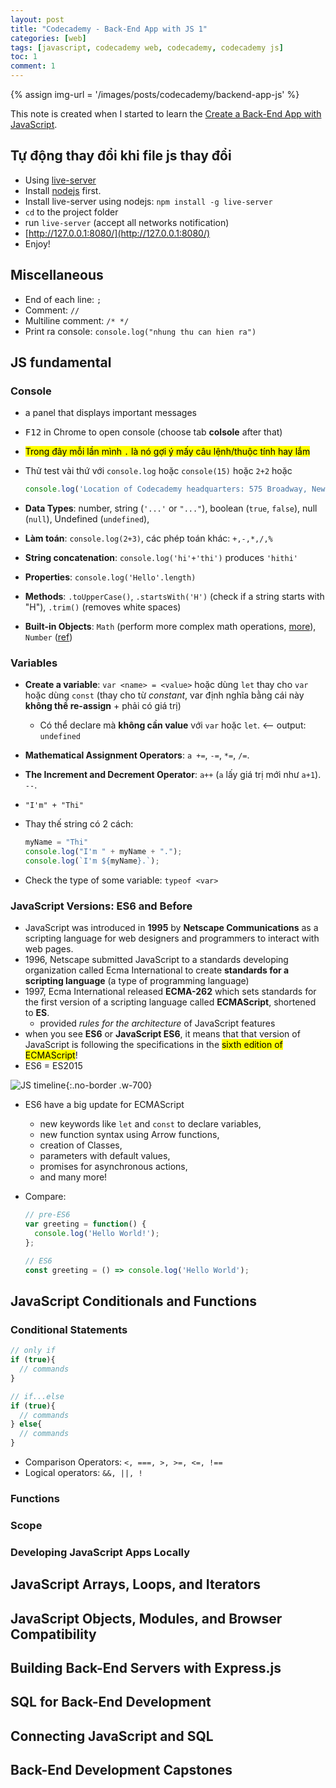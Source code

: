 ```yaml
---
layout: post
title: "Codecademy - Back-End App with JS 1"
categories: [web]
tags: [javascript, codecademy web, codecademy, codecademy js]
toc: 1
comment: 1
---
```


{% assign img-url = '/images/posts/codecademy/backend-app-js' %}

This note is created when I started to learn the [Create a Back-End App with JavaScript](https://www.codecademy.com/learn/paths/create-a-back-end-app-with-javascript).

## Tự động thay đổi khi file js thay đổi

- Using [live-server](https://github.com/tapio/live-server)
- Install [nodejs](https://nodejs.org/en/download/) first.
- Install live-server using nodejs: `npm install -g live-server`
- `cd` to the project folder
- run `live-server` (accept all networks notification)
- [http://127.0.0.1:8080/](http://127.0.0.1:8080/)
- Enjoy!

## Miscellaneous

- End of each line: `;`
- Comment: `//`
- Multiline comment: `/* */`
- Print ra console: `console.log("nhung thu can hien ra")`

## JS fundamental

### Console

- a panel that displays important messages
- <kbd>F12</kbd> in Chrome to open console (choose tab **colsole** after that)
- <mark>Trong đây mỗi lần mình `.` là nó gợi ý mấy câu lệnh/thuộc tính hay lắm</mark>
- Thử test vài thứ với `console.log` hoặc `console(15)` hoặc `2+2` hoặc

  ~~~ js
  console.log('Location of Codecademy headquarters: 575 Broadway, New York City');
  ~~~

- **Data Types**: number, string (`'...'` or `"..."`), boolean (`true`, `false`), null (`null`), Undefined (`undefined`), 
- **Làm toán**: `console.log(2+3)`, các phép toán khác: `+,-,*,/,%`
- **String concatenation**: `console.log('hi'+'thi')` produces `'hithi'`
- **Properties**: `console.log('Hello'.length)`
- **Methods**: `.toUpperCase()`, `.startsWith('H')` (check if a string starts with "H"), `.trim()` (removes white spaces)
- **Built-in Objects**: `Math` (perform more complex math operations, [more](https://developer.mozilla.org/en-US/docs/Web/JavaScript/Reference/Global_Objects/Math)), `Number` ([ref](https://developer.mozilla.org/en-US/docs/Web/JavaScript/Reference/Global_Objects/Number))

### Variables

- **Create a variable**: `var <name> = <value>` hoặc dùng `let` thay cho `var` hoặc dùng `const` (thay cho từ *constant*, var định nghĩa bằng cái này **không thể re-assign** + phải có giá trị)
  - Có thể declare mà **không cần value** với `var` hoặc `let`. <-- output: `undefined`
- **Mathematical Assignment Operators**: `a +=`, `-=`, `*=`, `/=`.
- **The Increment and Decrement Operator**: `a++` (`a` lấy giá trị mới như `a+1`). `--`.
- `"I'm" + "Thi"`
- Thay thế string có 2 cách:

  ~~~ js
  myName = "Thi"
  console.log("I'm " + myName + ".");
  console.log(`I'm ${myName}.`);
  ~~~

- Check the type of some variable: `typeof <var>`

### JavaScript Versions: ES6 and Before

- JavaScript was introduced in **1995** by **Netscape Communications** as a scripting language for web designers and programmers to interact with web pages. 
- 1996, Netscape submitted JavaScript to a standards developing organization called Ecma International to create **standards for a scripting language** (a type of programming language)
- 1997, Ecma International released **ECMA-262** which sets standards for the first version of a scripting language called **ECMAScript**, shortened to **ES**.
  - provided *rules for the architecture* of JavaScript features
-  when you see **ES6** or **JavaScript ES6**, it means that that version of JavaScript is following the specifications in the <mark>sixth edition of ECMAScript</mark>!
-  ES6 = ES2015

![JS timeline]({{img-url}}/javascript_timeline.svg){:.no-border .w-700}

- ES6 have a big update for ECMAScript
  - new keywords like `let` and `const` to declare variables,
  - new function syntax using Arrow functions,
  - creation of Classes,
  - parameters with default values,
  - promises for asynchronous actions,
  - and many more!

- Compare:

  ~~~ js
  // pre-ES6
  var greeting = function() {
    console.log('Hello World!');  
  };
  
  // ES6
  const greeting = () => console.log('Hello World'); 
  ~~~

## JavaScript Conditionals and Functions

### Conditional Statements

~~~ js
// only if
if (true){
  // commands
}

// if...else
if (true){
  // commands
} else{
  // commands
}
~~~

- Comparison Operators: `<, ===, >, >=, <=, !==` 
- Logical operators: `&&, ||, !`

### Functions

### Scope

### Developing JavaScript Apps Locally

## JavaScript Arrays, Loops, and Iterators


## JavaScript Objects, Modules, and Browser Compatibility

## Building Back-End Servers with Express.js

## SQL for Back-End Development


## Connecting JavaScript and SQL


## Back-End Development Capstones


